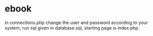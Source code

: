 # ebook
in connections.php change the user and password according to your system,
run sql given in database.sql,
starting page is index.php.
